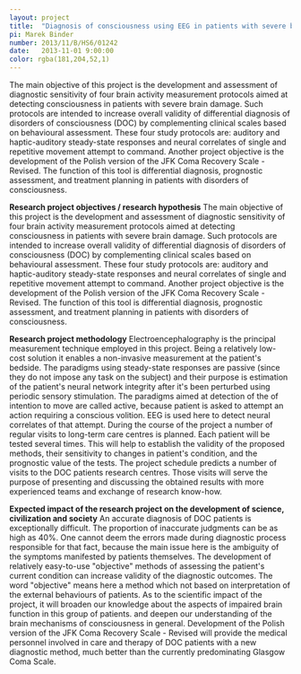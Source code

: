 ```yaml
---
layout: project
title:  "Diagnosis of consciousness using EEG in patients with severe brain damage."
pi: Marek Binder
number: 2013/11/B/HS6/01242
date:   2013-11-01 9:00:00
color: rgba(181,204,52,1)
---
```


The main objective of this project is the development and assessment of diagnostic sensitivity of four brain activity measurement protocols aimed at detecting consciousness in patients with severe brain damage. Such protocols are intended to increase overall validity of differential diagnosis of disorders of consciousness (DOC) by complementing clinical scales based on behavioural assessment. These four study protocols are: auditory and haptic-auditory steady-state responses and neural correlates of single and repetitive movement attempt to command. Another project objective is the development of the Polish version of the JFK Coma Recovery Scale - Revised. The function of this tool is differential diagnosis, prognostic assessment, and treatment planning in patients with disorders of consciousness.


**Research project objectives / research hypothesis**
The main objective of this project is the development and assessment of diagnostic sensitivity of four brain activity measurement protocols aimed at detecting consciousness in patients with severe brain damage. Such protocols are intended to increase overall validity of differential diagnosis of disorders of consciousness (DOC) by complementing clinical scales based on behavioural assessment. These four study protocols are: auditory and haptic-auditory steady-state responses and neural correlates of single and repetitive movement attempt to command.
Another project objective is the development of the Polish version of the JFK Coma Recovery Scale - Revised. The function of this tool is differential diagnosis, prognostic assessment, and treatment planning in patients with disorders of consciousness.

**Research project methodology**
Electroencephalography is the principal measurement technique employed in this project. Being a relatively low-cost solution it enables a non-invasive measurement at the patient's bedside.
The paradigms using steady-state responses are passive (since they do not impose any task on the subject) and their purpose is estimation of the patient's neural network integrity after it's been perturbed using periodic sensory stimulation. The paradigms aimed at detection of the of intention to move are called active, because patient is asked to attempt an action requiring a conscious volition. EEG is used here to detect neural correlates of that attempt.
During the course of the project a number of regular visits to long-term care centres is planned.  Each patient will be tested several times. This will help to establish the validity of the proposed methods, their sensitivity to changes in patient's condition, and the prognostic value of the tests.
The project schedule predicts a number of visits to the DOC patients research centres. Those visits will serve the purpose of presenting and discussing the obtained results with more experienced teams and exchange of research know-how.

**Expected impact of the research project on the development of science, civilization and society**
An accurate diagnosis of DOC patients is exceptionally difficult. The proportion of inaccurate judgments can be as high as 40%. One cannot deem the errors made during diagnostic process responsible for that fact, because the main issue here is the ambiguity of the symptoms manifested by patients themselves. The development of relatively easy-to-use "objective" methods of assessing the patient's current condition can increase validity of the diagnostic outcomes. The word "objective" means here a method which not based on interpretation of the external behaviours of patients.
As to the scientific impact of the project, it will broaden our knowledge about the aspects of impaired brain function in this group of patients. and deepen our understanding of the brain mechanisms of consciousness in general.
Development of the Polish version of the JFK Coma Recovery Scale - Revised will provide the medical personnel involved in care and therapy of DOC patients with a new diagnostic method, much better than the currently predominating Glasgow Coma Scale.

